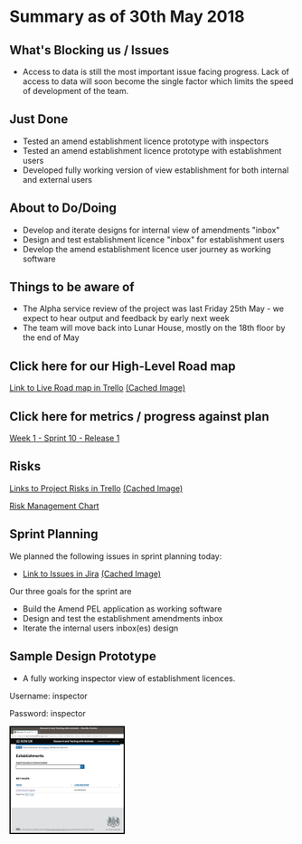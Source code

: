 # Summary as of 30th May 2018 
## What's Blocking us / Issues
* Access to data is still the most important issue facing progress.  Lack of access to data will soon become the single factor which limits the speed of development of the team.

## Just Done
* Tested an amend establishment licence prototype with inspectors
* Tested an amend establishment licence prototype with establishment users
* Developed fully working version of view establishment for both internal and external users

## About to Do/Doing
* Develop and iterate designs for internal view of amendments "inbox"
* Design and test establishment licence "inbox" for establishment users
* Develop the amend establishment licence user journey as working software

## Things to be aware of
* The Alpha service review of the project was last Friday 25th May - we expect to hear output and feedback by early next week
* The team will move back into Lunar House, mostly on the 18th floor by the end of May

## Click here for our High-Level Road map
[Link to Live Road map in Trello](https://trello.com/b/gDQdE01u/asl-roadmap)    [\(Cached Image\)](graphs/ASLRoadMap30052018.jpg)

## Click here for metrics / progress against plan
[Week 1 - Sprint 10 - Release 1](graphs/progress30052018.png)

## Risks
[Links to Project Risks in Trello](https://trello.com/b/VuFuCL7t/risk-register-and-kpis-asl-delivery)    [\(Cached Image\)](graphs/ASLRiskRegister30052018.jpg)

[Risk Management Chart](graphs/risk30052018.png)

## Sprint Planning
We planned the following issues in sprint planning today:
* [Link to Issues in Jira](https://jira.digital.homeoffice.gov.uk/secure/RapidBoard.jspa?rapidView=261)    [\(Cached Image\)](graphs/sprint30052018.png)

Our three goals for the sprint are
* Build the Amend PEL application as working software
* Design and test the establishment amendments inbox
* Iterate the internal users inbox(es) design
 
## Sample Design Prototype
* A fully working inspector view of establishment licences.

Username: inspector

Password: inspector

<a href="https://inspector-ui.notprod.asl.homeoffice.gov.uk/"><img src="graphs/inspector.jpg" alt="HTML5 Icon" width="200" style="border:2px solid black"></a>

